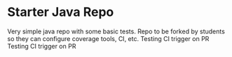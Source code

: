 # Starter Java Repo

Very simple java repo with some basic tests. Repo to be forked by students so they can configure coverage tools, CI, etc.
Testing CI trigger on PR
Testing CI trigger on PR
